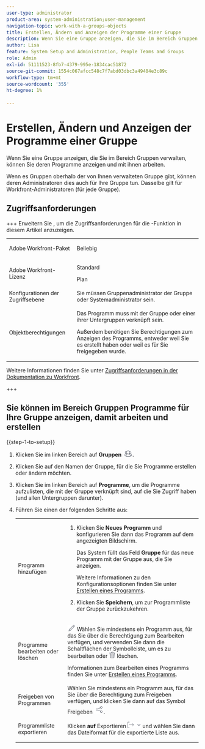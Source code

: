 ```yaml
---
user-type: administrator
product-area: system-administration;user-management
navigation-topic: work-with-a-groups-objects
title: Erstellen, Ändern und Anzeigen der Programme einer Gruppe
description: Wenn Sie eine Gruppe anzeigen, die Sie im Bereich Gruppen verwalten, können Sie deren Programme anzeigen und mit ihnen arbeiten.
author: Lisa
feature: System Setup and Administration, People Teams and Groups
role: Admin
exl-id: 51111523-8fb7-4379-995e-1834cac51872
source-git-commit: 1554c067afcc548c7f7abd03dbc3a49404e3c89c
workflow-type: tm+mt
source-wordcount: '355'
ht-degree: 1%

---
```


# Erstellen, Ändern und Anzeigen der Programme einer Gruppe

Wenn Sie eine Gruppe anzeigen, die Sie im Bereich Gruppen verwalten, können Sie deren Programme anzeigen und mit ihnen arbeiten.

Wenn es Gruppen oberhalb der von Ihnen verwalteten Gruppe gibt, können deren Administratoren dies auch für Ihre Gruppe tun. Dasselbe gilt für Workfront-Administratoren (für jede Gruppe).

## Zugriffsanforderungen

+++ Erweitern Sie , um die Zugriffsanforderungen für die -Funktion in diesem Artikel anzuzeigen.

<table style="table-layout:auto"> 
 <col> 
 <col> 
 <tbody> 
  <tr> 
   <td>Adobe Workfront-Paket</td> 
   <td><p>Beliebig</p></td> 
  </tr> 
  <tr> 
   <td>Adobe Workfront-Lizenz</td> 
   <td><p>Standard</p>
       <p>Plan</p></td>
  </tr>
  <tr> 
   <td>Konfigurationen der Zugriffsebene</td> 
   <td>Sie müssen Gruppenadministrator der Gruppe oder Systemadministrator sein.</td>
  </tr>
  <tr> 
   <td>Objektberechtigungen</td>
   <td> <p>Das Programm muss mit der Gruppe oder einer ihrer Untergruppen verknüpft sein.</p> <p>Außerdem benötigen Sie Berechtigungen zum Anzeigen des Programms, entweder weil Sie es erstellt haben oder weil es für Sie freigegeben wurde.</p></td> 
  </tr> 
 </tbody> 
</table>

Weitere Informationen finden Sie unter [Zugriffsanforderungen in der Dokumentation zu Workfront](/help/quicksilver/administration-and-setup/add-users/access-levels-and-object-permissions/access-level-requirements-in-documentation.md).

+++

## Sie können im Bereich Gruppen Programme für Ihre Gruppe anzeigen, damit arbeiten und erstellen

{{step-1-to-setup}}

1. Klicken Sie im linken Bereich auf **Gruppen** ![Gruppen](assets/groups-icon.png).

1. Klicken Sie auf den Namen der Gruppe, für die Sie Programme erstellen oder ändern möchten.
1. Klicken Sie im linken Bereich auf **Programme**, um die Programme aufzulisten, die mit der Gruppe verknüpft sind, auf die Sie Zugriff haben (und allen Untergruppen darunter).
1. Führen Sie einen der folgenden Schritte aus:

   <table style="table-layout:auto"> 
    <col> 
    <col> 
    <tbody> 
     <tr> 
      <td role="rowheader">Programm hinzufügen</td> 
      <td> 
       <ol> 
        <li value="1"> <p>Klicken Sie <strong>Neues Programm</strong> und konfigurieren Sie dann das Programm auf dem angezeigten Bildschirm. </p> <p>Das System füllt das Feld <strong>Gruppe</strong> für das neue Programm mit der Gruppe aus, die Sie anzeigen.</p> <p>Weitere Informationen zu den Konfigurationsoptionen finden Sie unter <a href="../../../manage-work/portfolios/create-and-manage-programs/create-program.md" class="MCXref xref">Erstellen eines Programms</a>.</p> </li> 
        <li value="2"> <p>Klicken Sie <strong>Speichern</strong>, um zur Programmliste der Gruppe zurückzukehren.</p> </li> 
       </ol> </td> 
     </tr> 
     <tr> 
      <td role="rowheader"> <p>Programme bearbeiten oder löschen</p> </td> 
      <td> <p><img src="assets/edit-icon.png"> Wählen Sie mindestens ein Programm aus, für das Sie über die Berechtigung zum Bearbeiten verfügen, und verwenden Sie dann die Schaltflächen der Symbolleiste, um es zu bearbeiten oder <img src="assets/delete.png"> löschen.</p> <p>Informationen zum Bearbeiten eines Programms finden Sie unter <a href="../../../manage-work/portfolios/create-and-manage-programs/create-program.md" class="MCXref xref">Erstellen eines Programms</a>.</p> </td> 
     </tr> 
     <tr> 
      <td role="rowheader">Freigeben von Programmen</td> 
      <td>Wählen Sie mindestens ein Programm aus, für das Sie über die Berechtigung zum Freigeben verfügen, und klicken Sie dann auf das Symbol Freigeben <img src="assets/share-icon.png">.</td> 
     </tr> 
     <tr> 
      <td role="rowheader"> <p>Programmliste exportieren</p> </td> 
      <td>Klicken <strong> auf </strong>Exportieren<img src="assets/export.png"> und wählen Sie dann das Dateiformat für die exportierte Liste aus.</td> 
     </tr> 
    </tbody> 
   </table>
